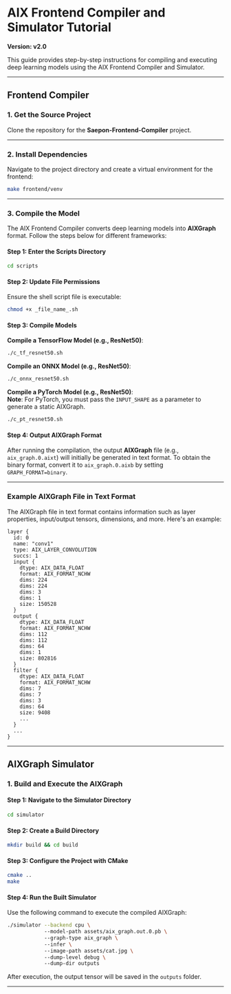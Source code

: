 # AIX Frontend Compiler and Simulator Tutorial  
**Version: v2.0**  

This guide provides step-by-step instructions for compiling and executing deep learning models using the AIX Frontend Compiler and Simulator.  

---

## Frontend Compiler  

### 1. Get the Source Project  
Clone the repository for the **Saepon-Frontend-Compiler** project.  

---

### 2. Install Dependencies  
Navigate to the project directory and create a virtual environment for the frontend:  

```bash  
make frontend/venv  
```  

---

### 3. Compile the Model  
The AIX Frontend Compiler converts deep learning models into **AIXGraph** format. Follow the steps below for different frameworks:  

#### Step 1: Enter the Scripts Directory  
```bash  
cd scripts  
```  

#### Step 2: Update File Permissions  
Ensure the shell script file is executable:  
```bash  
chmod +x _file_name_.sh  
```  

#### Step 3: Compile Models  

**Compile a TensorFlow Model (e.g., ResNet50)**:  
```bash  
./c_tf_resnet50.sh  
```  

**Compile an ONNX Model (e.g., ResNet50)**:  
```bash  
./c_onnx_resnet50.sh  
```  

**Compile a PyTorch Model (e.g., ResNet50)**:  
**Note**: For PyTorch, you must pass the `INPUT_SHAPE` as a parameter to generate a static AIXGraph.  
```bash  
./c_pt_resnet50.sh  
```  

#### Step 4: Output AIXGraph Format
After running the compilation, the output **AIXGraph** file (e.g., `aix_graph.0.aixt`) will initially be generated in text format. To obtain the binary format, convert it to `aix_graph.0.aixb` by setting `GRAPH_FORMAT=binary`.

---

### Example AIXGraph File in Text Format  
The AIXGraph file in text format contains information such as layer properties, input/output tensors, dimensions, and more. Here's an example:  

```plaintext  
layer {  
  id: 0  
  name: "conv1"  
  type: AIX_LAYER_CONVOLUTION  
  succs: 1  
  input {  
    dtype: AIX_DATA_FLOAT  
    format: AIX_FORMAT_NCHW  
    dims: 224  
    dims: 224  
    dims: 3  
    dims: 1  
    size: 150528  
  }  
  output {  
    dtype: AIX_DATA_FLOAT  
    format: AIX_FORMAT_NCHW  
    dims: 112  
    dims: 112  
    dims: 64  
    dims: 1  
    size: 802816  
  }  
  filter {  
    dtype: AIX_DATA_FLOAT  
    format: AIX_FORMAT_NCHW  
    dims: 7  
    dims: 7  
    dims: 3  
    dims: 64  
    size: 9408  
    ...  
  }  
  ...  
}  
```  

---

## AIXGraph Simulator  

### 1. Build and Execute the AIXGraph  

#### Step 1: Navigate to the Simulator Directory  
```bash  
cd simulator  
```  

#### Step 2: Create a Build Directory  
```bash  
mkdir build && cd build  
```  

#### Step 3: Configure the Project with CMake  
```bash  
cmake ..  
make  
```  

#### Step 4: Run the Built Simulator  
Use the following command to execute the compiled AIXGraph:  
```bash  
./simulator --backend cpu \  
            --model-path assets/aix_graph.out.0.pb \  
            --graph-type aix_graph \  
            --infer \  
            --image-path assets/cat.jpg \  
            --dump-level debug \  
            --dump-dir outputs  
```  

After execution, the output tensor will be saved in the `outputs` folder.  

---